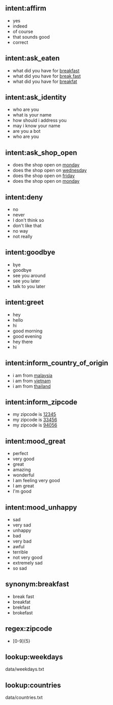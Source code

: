 ## intent:affirm
- yes
- indeed
- of course
- that sounds good
- correct

## intent:ask_eaten
- what did you have for [breakfast](meal)
- what did you have for [break fast](meal:breakfast)
- what did you have for [breakfat](meal:breakfast)

## intent:ask_identity
- who are you
- what is your name
- how should i address you
- may i know your name
- are you a bot
- who are you

## intent:ask_shop_open
- does the shop open on [monday](weekdays)
- does the shop open on [wednesday](weekdays)
- does the shop open on [friday](weekdays)
- does the shop open on [monday](weekdays)

## intent:deny
- no
- never
- I don't think so
- don't like that
- no way
- not really

## intent:goodbye
- bye
- goodbye
- see you around
- see you later
- talk to you later

## intent:greet
- hey
- hello
- hi
- good morning
- good evening
- hey there
- hi

## intent:inform_country_of_origin
- i am from [malaysia](countries)
- i am from [vietnam](countries)
- i am from [thailand](countries)

## intent:inform_zipcode
- my zipcode is [12345](zipcode)
- my zipcode is [33456](zipcode)
- my zipcode is [94056](zipcode)

## intent:mood_great
- perfect
- very good
- great
- amazing
- wonderful
- I am feeling very good
- I am great
- I'm good

## intent:mood_unhappy
- sad
- very sad
- unhappy
- bad
- very bad
- awful
- terrible
- not very good
- extremely sad
- so sad

## synonym:breakfast
- break fast
- breakfat
- brekfast
- brokefast

## regex:zipcode
- [0-9]{5}

## lookup:weekdays
  data/weekdays.txt

## lookup:countries
  data/countries.txt
